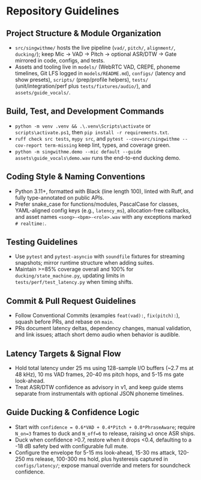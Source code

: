 # Repository Guidelines

## Project Structure & Module Organization
- `src/singwithme/` hosts the live pipeline (`vad/`, `pitch/`, `alignment/`, `ducking/`); keep Mic -> VAD -> Pitch -> optional ASR/DTW -> Gate mirrored in code, configs, and tests.
- Assets and tooling live in `models/` (WebRTC VAD, CREPE, phoneme timelines, Git LFS logged in `models/README.md`), `configs/` (latency and show presets), `scripts/` (prep/profile helpers), `tests/` (unit/integration/perf plus `tests/fixtures/audio/`), and `assets/guide_vocals/`.

## Build, Test, and Development Commands
- `python -m venv .venv && .\.venv\Scripts\activate` or `scripts\activate.ps1`, then `pip install -r requirements.txt`.
- `ruff check src tests`, `mypy src`, and `pytest --cov=src/singwithme --cov-report term-missing` keep lint, types, and coverage green.
- `python -m singwithme.demo --mic default --guide assets\guide_vocals\demo.wav` runs the end-to-end ducking demo.

## Coding Style & Naming Conventions
- Python 3.11+, formatted with Black (line length 100), linted with Ruff, and fully type-annotated on public APIs.
- Prefer snake_case for functions/modules, PascalCase for classes, YAML-aligned config keys (e.g., `latency_ms`), allocation-free callbacks, and asset names `<song>-<bpm>-<role>.wav` with any exceptions marked `# realtime:`.

## Testing Guidelines
- Use `pytest` and `pytest-asyncio` with `soundfile` fixtures for streaming snapshots; mirror runtime structure when adding suites.
- Maintain >=85% coverage overall and 100% for `ducking/state_machine.py`, updating limits in `tests/perf/test_latency.py` when timing shifts.

## Commit & Pull Request Guidelines
- Follow Conventional Commits (examples `feat(vad):`, `fix(pitch):`), squash before PRs, and rebase on `main`.
- PRs document latency deltas, dependency changes, manual validation, and link issues; attach short demo audio when behavior is audible.

## Latency Targets & Signal Flow
- Hold total latency under 25 ms using 128-sample I/O buffers (~2.7 ms at 48 kHz), 10 ms VAD frames, 20-40 ms pitch hops, and 5-15 ms gate look-ahead.
- Treat ASR/DTW confidence as advisory in v1, and keep guide stems separate from instrumentals with optional JSON phoneme timelines.

## Guide Ducking & Confidence Logic
- Start with `confidence = 0.6*VAD + 0.4*Pitch + 0.0*PhraseAware`; require `N_on=3` frames to duck and `N_off=6` to release, raising `w3` once ASR ships.
- Duck when confidence >0.7, restore when it drops <0.4, defaulting to a -18 dB safety bed with configurable full mute.
- Configure the envelope for 5-15 ms look-ahead, 15-30 ms attack, 120-250 ms release, 100-300 ms hold, plus hysteresis captured in `configs/latency/`; expose manual override and meters for soundcheck confidence.
